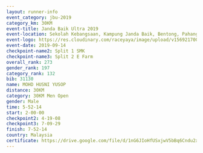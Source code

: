 ```yaml
---
layout: runner-info 
event_category: jbu-2019 
category_km: 30KM 
event-title: Janda Baik Ultra 2019  
event-location: Sekolah Kebangsaan, Kampung Janda Baik, Bentong, Pahang, Malaysia 
event-logo: https://res.cloudinary.com/raceyaya/image/upload/v1569217009/logo/janda-baik_vch1pc.jpg 
event-date: 2019-09-14 
checkpoint-name2: Split 1 SMK 
checkpoint-name3: Split 2 E Farm 
overall_rank: 273
gender_rank: 197
category_rank: 132
bib: 31130
name: MOHD HUSNI YUSOP
distance: 30KM
category: 30KM Men Open
gender: Male
time: 5-52-14
start: 2-00-00
checkpoint2: 4-19-08
checkpoint3: 7-09-29
finish: 7-52-14
country: Malaysia
certificate: https://drive.google.com/file/d/1nG6JIoHfUSxjwV5bBq6Cndu2xe-WboFx/view?usp=sharing
---
```

